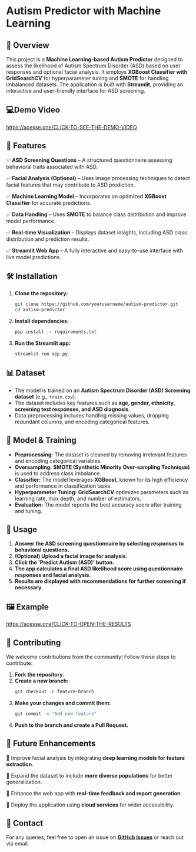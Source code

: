 # Autism Predictor with Machine Learning


## 🚀 Overview
This project is a **Machine Learning-based Autism Predictor** designed to assess the likelihood of Autism Spectrum Disorder (ASD) based on user responses and optional facial analysis. It employs **XGBoost Classifier with GridSearchCV** for hyperparameter tuning and **SMOTE** for handling imbalanced datasets. The application is built with **Streamlit**, providing an interactive and user-friendly interface for ASD screening.


## 💻Demo Video

https://acesse.one/CLICK-TO-SEE-THE-DEMO-VIDEO


## 🌟 Features
✅ **ASD Screening Questions** – A structured questionnaire assessing behavioral traits associated with ASD.

✅ **Facial Analysis (Optional)** – Uses image processing techniques to detect facial features that may contribute to ASD prediction.

✅ **Machine Learning Model** – Incorporates an optimized **XGBoost Classifier** for accurate predictions.

✅ **Data Handling** – Uses **SMOTE** to balance class distribution and improve model performance.

✅ **Real-time Visualization** – Displays dataset insights, including ASD class distribution and prediction results.

✅ **Streamlit Web App** – A fully interactive and easy-to-use interface with live model predictions.

## 🛠️ Installation
1. **Clone the repository:**
   ```bash
   git clone https://github.com/yourusername/autism-predictor.git
   cd autism-predictor
   ```
2. **Install dependencies:**
   ```bash
   pip install -r requirements.txt
   ```
3. **Run the Streamlit app:**
   ```bash
   streamlit run app.py
   ```

## 📊 Dataset
- The model is trained on an **Autism Spectrum Disorder (ASD) Screening dataset** (e.g., `train.csv`).
- The dataset includes key features such as **age, gender, ethnicity, screening test responses, and ASD diagnosis**.
- Data preprocessing includes handling missing values, dropping redundant columns, and encoding categorical features.

## 🧠 Model & Training
- **Preprocessing:** The dataset is cleaned by removing irrelevant features and encoding categorical variables.
- **Oversampling:** **SMOTE (Synthetic Minority Over-sampling Technique)** is used to address class imbalance.
- **Classifier:** The model leverages **XGBoost**, known for its high efficiency and performance in classification tasks.
- **Hyperparameter Tuning:** **GridSearchCV** optimizes parameters such as learning rate, max depth, and number of estimators.
- **Evaluation:** The model reports the best accuracy score after training and tuning.

## 🎯 Usage
1. **Answer the ASD screening questionnaire by selecting responses to behavioral questions.**
2. **(Optional) Upload a facial image for analysis.**
3. **Click the 'Predict Autism (ASD)' button.**
4. **The app calculates a final ASD likelihood score using questionnaire responses and facial analysis.**
5. **Results are displayed with recommendations for further screening if necessary.**

## 🖼️ Example

https://acesse.one/CLICK-TO-OPEN-THE-RESULTS

## 🤝 Contributing
We welcome contributions from the community! Follow these steps to contribute:
1. **Fork the repository.**
2. **Create a new branch:**
   ```bash
   git checkout -b feature-branch
   ```
3. **Make your changes and commit them:**
   ```bash
   git commit -m "Add new feature"
   ```
4. **Push to the branch and create a Pull Request.**

## 🚀 Future Enhancements
🔹 Improve facial analysis by integrating **deep learning models for feature extraction**.

🔹 Expand the dataset to include **more diverse populations** for better generalization.

🔹 Enhance the web app with **real-time feedback and report generation**.

🔹 Deploy the application using **cloud services** for wider accessibility.



## 📧 Contact
For any queries, feel free to open an issue on **[GitHub Issues](https://github.com/yourusername/autism-predictor/issues)** or reach out via email.

